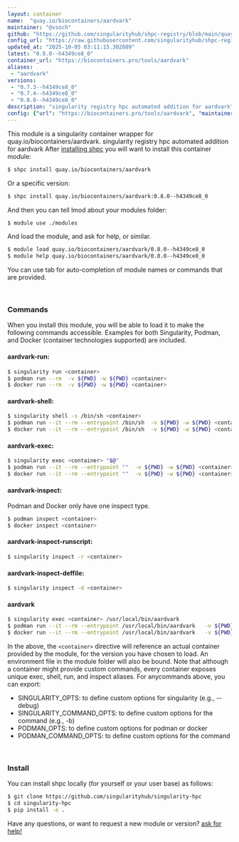 ```yaml
---
layout: container
name:  "quay.io/biocontainers/aardvark"
maintainer: "@vsoch"
github: "https://github.com/singularityhub/shpc-registry/blob/main/quay.io/biocontainers/aardvark/container.yaml"
config_url: "https://raw.githubusercontent.com/singularityhub/shpc-registry/main/quay.io/biocontainers/aardvark/container.yaml"
updated_at: "2025-10-05 03:11:15.302889"
latest: "0.8.0--h4349ce8_0"
container_url: "https://biocontainers.pro/tools/aardvark"
aliases:
 - "aardvark"
versions:
 - "0.7.3--h4349ce8_0"
 - "0.7.4--h4349ce8_0"
 - "0.8.0--h4349ce8_0"
description: "singularity registry hpc automated addition for aardvark"
config: {"url": "https://biocontainers.pro/tools/aardvark", "maintainer": "@vsoch", "description": "singularity registry hpc automated addition for aardvark", "latest": {"0.8.0--h4349ce8_0": "sha256:1e0b5a564ddc66895b9204233c8abd5ee63d263107aaf689f4a7521de2010797"}, "tags": {"0.7.3--h4349ce8_0": "sha256:bcac1d1cdd20da85b3d71aecb4349273879024cde2c57ec83ed4ee688bd13b52", "0.7.4--h4349ce8_0": "sha256:a474c90d66b249e802e2366341fb82212c2dcd9e4a80daf3b22db1c57ff278fd", "0.8.0--h4349ce8_0": "sha256:1e0b5a564ddc66895b9204233c8abd5ee63d263107aaf689f4a7521de2010797"}, "docker": "quay.io/biocontainers/aardvark", "aliases": {"aardvark": "/usr/local/bin/aardvark"}}
---
```


This module is a singularity container wrapper for quay.io/biocontainers/aardvark.
singularity registry hpc automated addition for aardvark
After [installing shpc](#install) you will want to install this container module:


```bash
$ shpc install quay.io/biocontainers/aardvark
```

Or a specific version:

```bash
$ shpc install quay.io/biocontainers/aardvark:0.8.0--h4349ce8_0
```

And then you can tell lmod about your modules folder:

```bash
$ module use ./modules
```

And load the module, and ask for help, or similar.

```bash
$ module load quay.io/biocontainers/aardvark/0.8.0--h4349ce8_0
$ module help quay.io/biocontainers/aardvark/0.8.0--h4349ce8_0
```

You can use tab for auto-completion of module names or commands that are provided.

<br>

### Commands

When you install this module, you will be able to load it to make the following commands accessible.
Examples for both Singularity, Podman, and Docker (container technologies supported) are included.

#### aardvark-run:

```bash
$ singularity run <container>
$ podman run --rm  -v ${PWD} -w ${PWD} <container>
$ docker run --rm  -v ${PWD} -w ${PWD} <container>
```

#### aardvark-shell:

```bash
$ singularity shell -s /bin/sh <container>
$ podman run --it --rm --entrypoint /bin/sh  -v ${PWD} -w ${PWD} <container>
$ docker run --it --rm --entrypoint /bin/sh  -v ${PWD} -w ${PWD} <container>
```

#### aardvark-exec:

```bash
$ singularity exec <container> "$@"
$ podman run --it --rm --entrypoint ""  -v ${PWD} -w ${PWD} <container> "$@"
$ docker run --it --rm --entrypoint ""  -v ${PWD} -w ${PWD} <container> "$@"
```

#### aardvark-inspect:

Podman and Docker only have one inspect type.

```bash
$ podman inspect <container>
$ docker inspect <container>
```

#### aardvark-inspect-runscript:

```bash
$ singularity inspect -r <container>
```

#### aardvark-inspect-deffile:

```bash
$ singularity inspect -d <container>
```


#### aardvark

```bash
$ singularity exec <container> /usr/local/bin/aardvark
$ podman run --it --rm --entrypoint /usr/local/bin/aardvark   -v ${PWD} -w ${PWD} <container> -c " $@"
$ docker run --it --rm --entrypoint /usr/local/bin/aardvark   -v ${PWD} -w ${PWD} <container> -c " $@"
```



In the above, the `<container>` directive will reference an actual container provided
by the module, for the version you have chosen to load. An environment file in the
module folder will also be bound. Note that although a container
might provide custom commands, every container exposes unique exec, shell, run, and
inspect aliases. For anycommands above, you can export:

 - SINGULARITY_OPTS: to define custom options for singularity (e.g., --debug)
 - SINGULARITY_COMMAND_OPTS: to define custom options for the command (e.g., -b)
 - PODMAN_OPTS: to define custom options for podman or docker
 - PODMAN_COMMAND_OPTS: to define custom options for the command

<br>

### Install

You can install shpc locally (for yourself or your user base) as follows:

```bash
$ git clone https://github.com/singularityhub/singularity-hpc
$ cd singularity-hpc
$ pip install -e .
```

Have any questions, or want to request a new module or version? [ask for help!](https://github.com/singularityhub/singularity-hpc/issues)